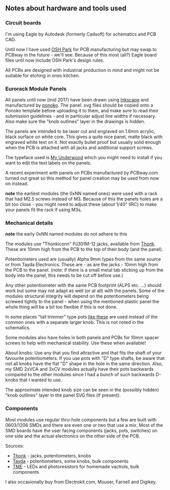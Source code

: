 
## Notes about hardware and tools used 

### Circuit boards

I'm using Eagle by Autodesk (formerly Cadsoft) for schematics and PCB CAD. 

Until now I have used [OSH Park](https://oshpark.com) for PCB manufacturing but may swap to PCBway in the future - we'll see. Because of this most (all?) Eagle board files until now include OSH Park's design rules.

All PCBs are designed with industrial production in mind and might not be suitable for etching in ones kitchen.


### Eurorack Module Panels

All panels until now (mid 2017) have been drawn using [Inkscape](https://inkscape.org/) and manufactured by [ponoko](https://www.ponoko.com). The panel .svg files should be copied onto a Ponoko template before uploading it to them, and make sure to read their submission guidelines - and in particular adjust line widths if necessary. Also make sure the "knob outlines" layer in the drawings is hidden.

The panels are intended to be laser cut and engraved on 1.6mm acrylic, black surface on white core. This gives a quite nice panel, matte black with engraved white text on it. Not exactly bullet proof but usually solid enough when the PCB is attached with all jacks and additional support screws.

The typeface used is [My Underwood](https://www.fontsquirrel.com/fonts/my-underwood) which you might need to install if you want to edit the text labels on the panels. 

A recent experiment with panels on PCBs manufactured by PCBway.com turned out great so this method for panel creation may be used from now on instead. 

**note** the earliest modules (the 0xNN named ones) were used with a rack that had M2.5 screws instead of M3. Because of this the panels holes are a bit too close - you might need to adjust these (about 1/40" IIRC) to make your panels fit the rack if using M3s. 


### Mechanical details

**note** the early 0xNN named modules do not adhere to this

The modules use "Thonkiconn" PJ301M-12 jacks, available from [Thonk](https://www.thonk.co.uk/). These are 10mm high from the PCB to the top of their body (and the panel).

Potentiometers used are (usually) Alpha 9mm types from the same source or from Tayda Electronics. These are - as are the jacks - 10mm high from the PCB to the panel. (note: if there is a small metal tab sticking up from the body into the panel, this needs to be cut off before use.) 

Any other potentiometer with the same PCB footprint (ALPS etc. ...) should work but some may not adapt as well (or at all) with the panels. Some of the modules structural integrity will depend on the potentiometers being screwed tightly to the panel - when using the mentioned plastic panel the whole thing will be a bit too flexible if this is not done. 

In some places "tall trimmer" type pots [like these](https://www.thonk.co.uk/shop/ttpots/) are used instead of the common ones with a separate larger knob. This is not noted in the schematics. 

Some modules also have holes in both panels and PCBs for 10mm spacer screws to help with mechanical stability. Use these when available!

About knobs: Use any that you find attractive and that fits the shaft of your favourite potentiometers. 
If you use pots with "D" type shafts, be aware that not all knobs have the flat "D" shape in the hole in the same direction. Also, my SMD 2xVCA and 3xCV modules actually have their pots backwards compared to the other modules since I had a bunch of such backwards D-knobs that I wanted to use. 

The approximate intended knob size can be seen in the (possibly hidden) "knob outlines" layer in the panel SVG files (if present). 

### Components

Most modules use regular thru-hole components but a few are built with 0603/1206 SMDs and there are even one or two that use a mix. 
Most of the SMD boards have the user facing components (jacks, pots, switches) on one side and the actual electronics on the other side of the PCB. 

Sources: 
- [Thonk](https://www.thonk.co.uk/) - jacks, potentiometers, knobs
- [Tayda](http://www.taydaelectronics.com/) - potentiometers, some knobs, bulk components
- [TME](http://www.tme.eu/en/) - LEDs and photoresistors for homemade vactrols, bulk components

I also occasionally buy from Electrokit.com, Mouser, Farnell and Digikey. 









